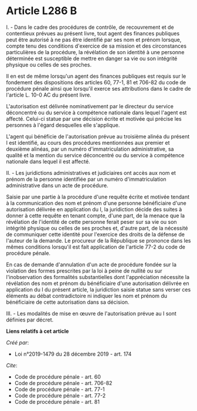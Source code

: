 # Article L286 B

I. - Dans le cadre des procédures de contrôle, de recouvrement et de contentieux prévues au présent livre, tout agent des
finances publiques peut être autorisé à ne pas être identifié par ses nom et prénom lorsque, compte tenu des conditions
d'exercice de sa mission et des circonstances particulières de la procédure, la révélation de son identité à une personne
déterminée est susceptible de mettre en danger sa vie ou son intégrité physique ou celles de ses proches.

Il en est de même lorsqu'un agent des finances publiques est requis sur le fondement des dispositions des articles 60, 77-1,
81 et 706-82 du code de procédure pénale ainsi que lorsqu'il exerce ses attributions dans le cadre de l'article L. 10-0 AC du
présent livre.

L'autorisation est délivrée nominativement par le directeur du service déconcentré ou du service à compétence nationale dans
lequel l'agent est affecté. Celui-ci statue par une décision écrite et motivée qui précise les personnes à l'égard desquelles
elle s'applique.

L'agent qui bénéficie de l'autorisation prévue au troisième alinéa du présent I est identifié, au cours des procédures
mentionnées aux premier et deuxième alinéas, par un numéro d'immatriculation administrative, sa qualité et la mention du
service déconcentré ou du service à compétence nationale dans lequel il est affecté.

II. - Les juridictions administratives et judiciaires ont accès aux nom et prénom de la personne identifiée par un numéro
d'immatriculation administrative dans un acte de procédure.

Saisie par une partie à la procédure d'une requête écrite et motivée tendant à la communication des nom et prénom d'une
personne bénéficiaire d'une autorisation délivrée en application du I, la juridiction décide des suites à donner à cette
requête en tenant compte, d'une part, de la menace que la révélation de l'identité de cette personne ferait peser sur sa vie
ou son intégrité physique ou celles de ses proches et, d'autre part, de la nécessité de communiquer cette identité pour
l'exercice des droits de la défense de l'auteur de la demande. Le procureur de la République se prononce dans les mêmes
conditions lorsqu'il est fait application de l'article 77-2 du code de procédure pénale.

En cas de demande d'annulation d'un acte de procédure fondée sur la violation des formes prescrites par la loi à peine de
nullité ou sur l'inobservation des formalités substantielles dont l'appréciation nécessite la révélation des nom et prénom du
bénéficiaire d'une autorisation délivrée en application du I du présent article, la juridiction saisie statue sans verser ces
éléments au débat contradictoire ni indiquer les nom et prénom du bénéficiaire de cette autorisation dans sa décision.

III. - Les modalités de mise en œuvre de l'autorisation prévue au I sont définies par décret.

**Liens relatifs à cet article**

_Créé par_:

  - Loi n°2019-1479 du 28 décembre 2019 - art. 174

_Cite_:

  - Code de procédure pénale - art. 60
  - Code de procédure pénale - art. 706-82
  - Code de procédure pénale - art. 77-1
  - Code de procédure pénale - art. 77-2
  - Code de procédure pénale - art. 81
